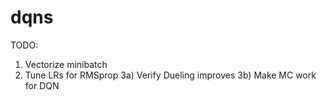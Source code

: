 # dqns

TODO:
1) Vectorize minibatch
2) Tune LRs for RMSprop
3a) Verify Dueling improves
3b) Make MC work for DQN
